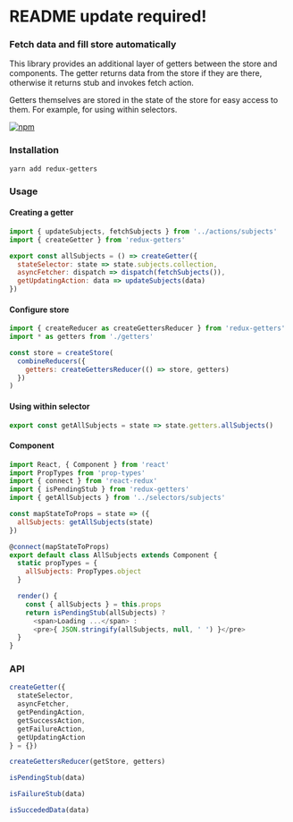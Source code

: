 # README update required!

### Fetch data and fill store automatically

This library provides an additional layer of getters between the store and components. The getter returns data from the store if they are there, otherwise it returns stub and invokes fetch action.

Getters themselves are stored in the state of the store for easy access to them. For example, for using within selectors.

[![npm](https://img.shields.io/npm/v/redux-getters.svg?maxAge=2592000)](https://www.npmjs.com/package/redux-getters)

### Installation
```
yarn add redux-getters
```

### Usage

#### Creating a getter

```javascript
import { updateSubjects, fetchSubjects } from '../actions/subjects'
import { createGetter } from 'redux-getters'

export const allSubjects = () => createGetter({
  stateSelector: state => state.subjects.collection,
  asyncFetcher: dispatch => dispatch(fetchSubjects()),
  getUpdatingAction: data => updateSubjects(data)
})
```

#### Configure store

``` javascript
import { createReducer as createGettersReducer } from 'redux-getters'
import * as getters from './getters'

const store = createStore(
  combineReducers({
    getters: createGettersReducer(() => store, getters)
  })
)
```

#### Using within selector

```javascript
export const getAllSubjects = state => state.getters.allSubjects()
```

#### Component

```javascript
import React, { Component } from 'react'
import PropTypes from 'prop-types'
import { connect } from 'react-redux'
import { isPendingStub } from 'redux-getters'
import { getAllSubjects } from '../selectors/subjects'

const mapStateToProps = state => ({
  allSubjects: getAllSubjects(state)
})

@connect(mapStateToProps)
export default class AllSubjects extends Component {
  static propTypes = {
    allSubjects: PropTypes.object
  }

  render() {
    const { allSubjects } = this.props
    return isPendingStub(allSubjects) ?
      <span>Loading ...</span> :
      <pre>{ JSON.stringify(allSubjects, null, ' ') }</pre>
  }
}
```

### API

```javascript
createGetter({
  stateSelector,
  asyncFetcher,
  getPendingAction,
  getSuccessAction,
  getFailureAction,
  getUpdatingAction
} = {})

createGettersReducer(getStore, getters)

isPendingStub(data)

isFailureStub(data)

isSuccededData(data)
```
